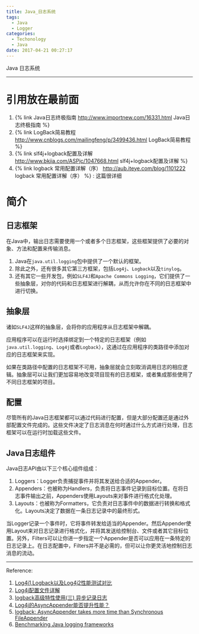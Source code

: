 ```yaml
---
title: Java_日志系统
tags:
  - Java
  - Logger
categories:
  - Techonology
  - Java
date: 2017-04-21 00:27:17
---
```

Java 日志系统
<!-- more -->

***
# 引用放在最前面
1. {% link Java日志终极指南 http://www.importnew.com/16331.html Java日志终极指南 %}
2. {% link LogBack简易教程 http://www.cnblogs.com/mailingfeng/p/3499436.html LogBack简易教程 %}
3. {% link slf4j+logback配置及详解 http://www.bkjia.com/ASPjc/1047668.html slf4j+logback配置及详解 %}
4. {% link logback 常用配置详解（序） http://aub.iteye.com/blog/1101222 logback 常用配置详解（序） %} : 这篇很详细


# 简介
## 日志框架
在Java中，输出日志需要使用一个或者多个日志框架，这些框架提供了必要的对象、方法和配置来传输消息。

1. Java在`java.util.logging`包中提供了一个默认的框架。
2. 除此之外，还有很多其它第三方框架，包括`Log4j`、`Logback`以及`tinylog`。
3. 还有其它一些开发包，例如`SLF4J`和`Apache Commons Logging`，它们提供了一些抽象层，对你的代码和日志框架进行解耦，从而允许你在不同的日志框架中进行切换。

## 抽象层
诸如`SLF4J`这样的抽象层，会将你的应用程序从日志框架中解耦。

应用程序可以在运行时选择绑定到一个特定的日志框架（例如`java.util.logging`、`Log4j`或者`Logback`），这通过在应用程序的类路径中添加对应的日志框架来实现。

如果在类路径中配置的日志框架不可用，抽象层就会立刻取消调用日志的相应逻辑。抽象层可以让我们更加容易地改变项目现有的日志框架，或者集成那些使用了不同日志框架的项目。

## 配置
尽管所有的Java日志框架都可以通过代码进行配置，但是大部分配置还是通过外部配置文件完成的。这些文件决定了日志消息在何时通过什么方式进行处理，日志框架可以在运行时加载这些文件。

## Java日志组件
Java日志API由以下三个核心组件组成：

1. Loggers：Logger负责捕捉事件并将其发送给合适的Appender。
2. Appenders：也被称为Handlers，负责将日志事件记录到目标位置。在将日志事件输出之前，Appenders使用Layouts来对事件进行格式化处理。
3. Layouts：也被称为Formatters，它负责对日志事件中的数据进行转换和格式化。Layouts决定了数据在一条日志记录中的最终形式。

当Logger记录一个事件时，它将事件转发给适当的Appender。然后Appender使用Layout来对日志记录进行格式化，并将其发送给控制台、文件或者其它目标位置。另外，Filters可以让你进一步指定一个Appender是否可以应用在一条特定的日志记录上。在日志配置中，Filters并不是必需的，但可以让你更灵活地控制日志消息的流动。



*** 
Reference:
1. [Log4j1,Logback以及Log4j2性能测试对比](https://my.oschina.net/OutOfMemory/blog/789267 "Log4j1,Logback以及Log4j2性能测试对比")
2. [Log4j配置文件详解](https://my.oschina.net/xianggao/blog/515216 "Log4j配置文件详解")
3. [logback高级特性使用(三) 异步记录日志](http://blog.csdn.net/shayanxiang/article/details/43194373  "logback高级特性使用(三) 异步记录日志")
4. [Log4j的AsyncAppender能否提升性能？](http://blog.csdn.net/chendc201/article/details/9033357 "Log4j的AsyncAppender能否提升性能？")
5. [logback: AsyncAppender takes more time than Synchronous FileAppender](http://stackoverflow.com/questions/38685471/logback-asyncappender-takes-more-time-than-synchronous-fileappender "logback: AsyncAppender takes more time than Synchronous FileAppender")
6. [Benchmarking Java logging frameworks](https://www.loggly.com/blog/ "benchmarking-java-logging-frameworks/ Benchmarking Java logging frameworks")






















